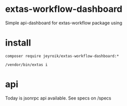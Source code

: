 # extas-workflow-dashboard

Simple api-dashboard for extas-workflow package using

# install

`composer require jeyroik/extas-workflow-dashboard:*`

`/vendor/bin/extas i`

# api

Today is jsonrpc api available. See specs on /specs
